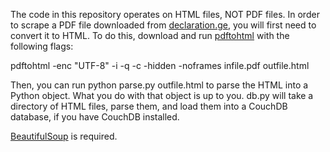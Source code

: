 The code in this repository operates on HTML files, NOT PDF files.
In order to scrape a PDF file downloaded from [declaration.ge](http://declaration.ge/ "Declaration.ge"), you
will first need to convert it to HTML. To do this, download and run [pdftohtml](http://pdftohtml.sourceforge.net/ "pdf to html")
with the following flags:

pdftohtml -enc "UTF-8" -i -q -c -hidden -noframes infile.pdf outfile.html

Then, you can run python parse.py outfile.html to parse the HTML into a Python
object. What you do with that object is up to you. db.py will take a directory
of HTML files, parse them, and load them into a CouchDB database, if you have
CouchDB installed.

[BeautifulSoup](http://www.crummy.com/software/BeautifulSoup/ "Beautiful Soup") is required.
